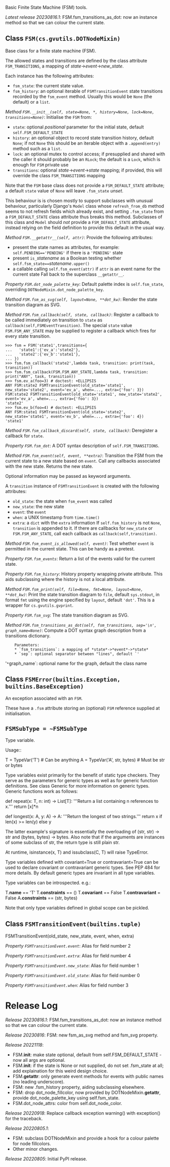 Basic Finite State Machine (FSM) tools.

*Latest release 20230816.1*:
FSM.fsm_transitions_as_dot: now an instance method so that we can colour the current state.

## Class `FSM(cs.gvutils.DOTNodeMixin)`

Base class for a finite state machine (FSM).

The allowed states and transitions are defined by the class
attribute `FSM_TRANSITIONS`, a mapping of
*state*->*event*->*new_state*.

Each instance has the following attributes:
* `fsm_state`: the current state value.
* `fsm_history`: an optional iterable of `FSMTransitionEvent`
  state transitions recorded by the `fsm_event` method.
  Usually this would be `None` (the default) or a `list`.

*Method `FSM.__init__(self, state=None, *, history=None, lock=None, transitions=None)`*:
Initialise the `FSM` from:
* `state`: optional _positional_ parameter for the initial state,
  default `self.FSM_DEFAULT_STATE`
* `history`: an optional object to record state transition
  history, default `None`; if not `None` this should be an
  iterable object with a `.append(entry)` method such as a
  `list`.
* `lock`: an optional mutex to control access;
  if presupplied and shared with the caller
  it should probably be an `RLock`;
  the default is a `Lock`, which is enough for `FSM` private use
* `transitions`: optional *state*->*event*->*state* mapping;
  if provided, this will override the class `FSM_TRANSITIONS` mapping

Note that the `FSM` base class does not provide a
`FSM_DEFAULT_STATE` attribute; a default `state` value of
`None` will leave `.fsm_state` _unset_.

This behaviour is is chosen mostly to support subclasses
with unusual behaviour, particularly Django's `Model` class
whose `refresh_from_db` method seems to not refresh fields
which already exist, and setting `.fsm_state` from a
`FSM_DEFAULT_STATE` class attribute thus breaks this method.
Subclasses of this class and `Model` should _not_ provide a
`FSM_DEFAULT_STATE` attribute, instead relying on the field
definition to provide this default in the usual way.

*Method `FSM.__getattr__(self, attr)`*:
Provide the following attributes:
- present the state names as attributes, for example:
  `self.PENDING=='PENDING'` if there is a `'PENDING'` state
- present `is_`*statename* as a Boolean testing whether
  `self.fsm_state==`*statename*`.upper()`
- a callable calling `self.fsm_event(attr)` if `attr`
  is an event name for the current state
Fall back to the superclass `__getattr__`.

*Property `FSM.dot_node_palette_key`*:
Default palette index is `self.fsm_state`,
overriding `DOTNodeMixin.dot_node_palette_key`.

*Method `FSM.fsm_as_svg(self, layout=None, **dot_kw)`*:
Render the state transition diagram as SVG.

*Method `FSM.fsm_callback(self, state, callback)`*:
Register a callback to be called immediately on transition
to `state` as `callback(self,FSMEventTransition)`.
The special `state` value `FSM.FSM_ANY_STATE` may be supplied
to register a callback which fires for every state transition.

    >>> fsm = FSM('state1',transitions={
    ...   'state1':{'ev_a':'state2'},
    ...   'state2':{'ev_b':'state1'},
    ... })
    >>> fsm.fsm_callback('state2',lambda task, transition: print(task, transition))
    >>> fsm.fsm_callback(FSM.FSM_ANY_STATE,lambda task, transition: print("ANY", task, transition))
    >>> fsm.ev_a(foo=3) # doctest: +ELLIPSIS
    ANY FSM:state2 FSMTransitionEvent(old_state='state1', new_state='state2', event='ev_a', when=..., extra={'foo': 3})
    FSM:state2 FSMTransitionEvent(old_state='state1', new_state='state2', event='ev_a', when=..., extra={'foo': 3})
    'state2'
    >>> fsm.ev_b(foo=4) # doctest: +ELLIPSIS
    ANY FSM:state1 FSMTransitionEvent(old_state='state2', new_state='state1', event='ev_b', when=..., extra={'foo': 4})
    'state1'

*Method `FSM.fsm_callback_discard(self, state, callback)`*:
Deregister a callback for `state`.

*Property `FSM.fsm_dot`*:
A DOT syntax description of `self.FSM_TRANSITIONS`.

*Method `FSM.fsm_event(self, event, **extra)`*:
Transition the FSM from the current state to a new state based on `event`.
Call any callbacks associated with the new state.
Returns the new state.

Optional information may be passed as keyword arguments.

A `transition` instance of `FSMTransitionEvent` is created
with the following attributes:
* `old_state`: the state when `fsm_event` was called
* `new_state`: the new state
* `event`: the `event`
* `when`: a UNIX timestamp from `time.time()`
* `extra`: a `dict` with the `extra` information
If `self.fsm_history` is not `None`,
`transition` is appended to it.
If there are callbacks for `new_state` or `FSM.FSM_ANY_STATE`,
call each callback as `callback(self,transition)`.

*Method `FSM.fsm_event_is_allowed(self, event)`*:
Test whether `event` is permitted in the current state.
This can be handy as a pretest.

*Property `FSM.fsm_events`*:
Return a list of the events valid for the current state.

*Property `FSM.fsm_history`*:
History property wrapping private attribute.
This aids subclassing where the history is not a local attribute.

*Method `FSM.fsm_print(self, file=None, fmt=None, layout=None, **dot_kw)`*:
Print the state transition diagram to `file`, default `sys.stdout`,
in format `fmt` using the engine specified by `layout`, default `'dot'`.
This is a wrapper for `cs.gvutils.gvprint`.

*Property `FSM.fsm_svg`*:
The state transition diagram as SVG.

*Method `FSM.fsm_transitions_as_dot(self, fsm_transitions, sep='\n', graph_name=None)`*:
Compute a DOT syntax graph description from a transitions dictionary.

        Parameters:
        * `fsm_transitions`: a mapping of *state*->*event*->*state*
        * `sep`: optional separator between "lines", default `'
'`
        * `graph_name`: optional name for the graph, default the class name

## Class `FSMError(builtins.Exception, builtins.BaseException)`

An exception associated with an `FSM`.

These have a `.fsm` attribute storing an (optional) `FSM`
reference supplied at initialisation.

## `FSMSubType = ~FSMSubType`

Type variable.

Usage::

  T = TypeVar('T')  # Can be anything
  A = TypeVar('A', str, bytes)  # Must be str or bytes

Type variables exist primarily for the benefit of static type
checkers.  They serve as the parameters for generic types as well
as for generic function definitions.  See class Generic for more
information on generic types.  Generic functions work as follows:

  def repeat(x: T, n: int) -> List[T]:
      '''Return a list containing n references to x.'''
      return [x]*n

  def longest(x: A, y: A) -> A:
      '''Return the longest of two strings.'''
      return x if len(x) >= len(y) else y

The latter example's signature is essentially the overloading
of (str, str) -> str and (bytes, bytes) -> bytes.  Also note
that if the arguments are instances of some subclass of str,
the return type is still plain str.

At runtime, isinstance(x, T) and issubclass(C, T) will raise TypeError.

Type variables defined with covariant=True or contravariant=True
can be used to declare covariant or contravariant generic types.
See PEP 484 for more details. By default generic types are invariant
in all type variables.

Type variables can be introspected. e.g.:

  T.__name__ == 'T'
  T.__constraints__ == ()
  T.__covariant__ == False
  T.__contravariant__ = False
  A.__constraints__ == (str, bytes)

Note that only type variables defined in global scope can be pickled.

## Class `FSMTransitionEvent(builtins.tuple)`

FSMTransitionEvent(old_state, new_state, event, when, extra)

*Property `FSMTransitionEvent.event`*:
Alias for field number 2

*Property `FSMTransitionEvent.extra`*:
Alias for field number 4

*Property `FSMTransitionEvent.new_state`*:
Alias for field number 1

*Property `FSMTransitionEvent.old_state`*:
Alias for field number 0

*Property `FSMTransitionEvent.when`*:
Alias for field number 3

# Release Log



*Release 20230816.1*:
FSM.fsm_transitions_as_dot: now an instance method so that we can colour the current state.

*Release 20230816*:
FSM: new fsm_as_svg method and fsm_svg property.

*Release 20221118*:
* FSM.__init__: make state optional, default from self.FSM_DEFAULT_STATE - now all args are optional.
* FSM.__init__: if the state is None or not supplied, do not set .fsm_state at all; add explaination for this weird design choice.
* FSM.__getattr__: only generate event methods for events with public names (no leading underscore).
* FSM: new .fsm_history property, aiding subclassing elsewhere.
* FSM: drop dot_node_fillcolor, now provided by DOTNodeMixin.__getattr__, provide dot_node_palette_key using self.fsm_state.
* FSM.dot_node_attrs: color from self.dot_node_color.

*Release 20220918*:
Replace callback exception warning() with exception() for the traceback.

*Release 20220805.1*:
* FSM: subclass DOTNodeMixin and provide a hook for a colour palette for node fillcolors.
* Other minor changes.

*Release 20220805*:
Initial PyPI release.
